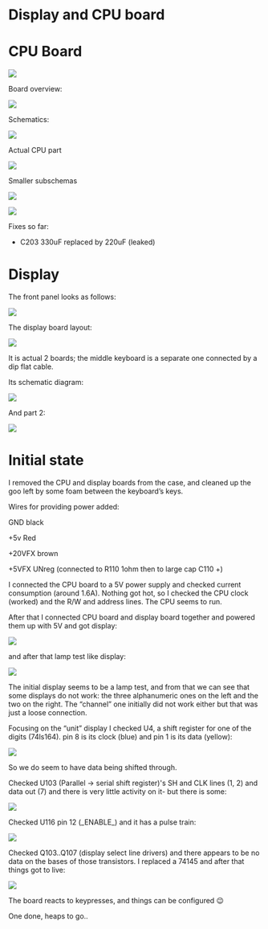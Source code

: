 # Display and CPU board

# CPU Board

![](./attachments/cpuboard.jpg)

Board overview:

![](./attachments/cpuoverview.png)

Schematics:

![](./attachments/cpuschema-1.png)

Actual CPU part

![](./attachments/cpuschema-2.png)

Smaller subschemas

![](./attachments/image-20211201-204036.png)

![](./attachments/image-20211201-204118.png)

Fixes so far:

- C203 330uF replaced by 220uF (leaked)

# Display

The front panel looks as follows:

![](./attachments/front.jpg)

The display board layout:

![](./attachments/dboard.png)

It is actual 2 boards; the middle keyboard is a separate one connected by a dip flat cable.

Its schematic diagram:

![](./attachments/dschema1.png)

And part 2:

![](./attachments/ds3.png)

# Initial state

I removed the CPU and display boards from the case, and cleaned up the goo left by some foam between the keyboard’s keys.

Wires for providing power added:

GND black

+5v Red

+20VFX brown

+5VFX UNreg (connected to R110 1ohm then to large cap C110 +)

I connected the CPU board to a 5V power supply and checked current consumption (around 1.6A). Nothing got hot, so I checked the CPU clock (worked) and the R/W and address lines. The CPU seems to run.

After that I connected CPU board and display board together and powered them up with 5V and got display:

![](./attachments/image-20211128-204117.png)

and after that lamp test like display:

![](./attachments/image-20211128-204319.png)

The initial display seems to be a lamp test, and from that we can see that some displays do not work: the three alphanumeric ones on the left and the two on the right. The “channel” one initially did not work either but that was just a loose connection.

Focusing on the “unit” display I checked U4, a shift register for one of the digits (74ls164). pin 8 is its clock (blue) and pin 1 is its data (yellow):

![](./attachments/image-20211128-211522.png)

So we do seem to have data being shifted through.

Checked U103 (Parallel → serial shift register)'s SH and CLK lines (1, 2) and data out (7) and there is very little activity on it- but there is some:

![](./attachments/image-20211203-212759.png)

Checked U116 pin 12 (\_ENABLE\_) and it has a pulse train:

![](./attachments/image-20211203-214303.png)

Checked Q103..Q107 (display select line drivers) and there appears to be no data on the bases of those transistors. I replaced a 74145 and after that things got to live:

![](./attachments/image-20220226-201000.png)

The board reacts to keypresses, and things can be configured :wink:

One done, heaps to go..